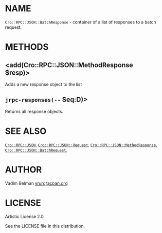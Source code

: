 NAME
====

`Cro::RPC::JSON::BatchResponse` - container of a list of responses to a batch request.

METHODS
=======

<add(Cro::RPC::JSON::MethodResponse $resp)>
-------------------------------------------

Adds a new response object to the list

`jrpc-responses(--` Seq:D)>
---------------------------

Returns all response objects.

SEE ALSO
========

[`Cro::RPC::JSON`](https://github.com/vrurg/raku-Cro-RPC-JSON/blob/v0.1.2/docs/md/Cro/RPC/JSON.md), [`Cro::RPC::JSON::Request`](https://github.com/vrurg/raku-Cro-RPC-JSON/blob/v0.1.2/docs/md/Cro/RPC/JSON/Request.md), [`Cro::RPC::JSON::MethodResponse`](https://github.com/vrurg/raku-Cro-RPC-JSON/blob/v0.1.2/docs/md/Cro/RPC/JSON/MethodResponse.md), [`Cro::RPC::JSON::BatchRequest`](https://github.com/vrurg/raku-Cro-RPC-JSON/blob/v0.1.2/docs/md/Cro/RPC/JSON/BatchRequest.md),

AUTHOR
======

Vadim Belman <vrurg@cpan.org>

LICENSE
=======

Artistic License 2.0

See the LICENSE file in this distribution.

